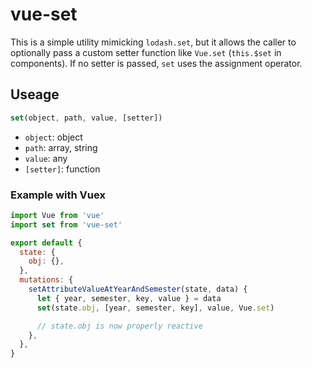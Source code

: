 # vue-set

This is a simple utility mimicking `lodash.set`, but it allows the caller to optionally pass a custom setter function like `Vue.set` (`this.$set` in components). If no setter is passed, `set` uses the assignment operator.

## Useage

```javascript
set(object, path, value, [setter])
```

- `object`: object
- `path`: array, string
- `value`: any
- `[setter]`: function

### Example with Vuex

```javascript
import Vue from 'vue'
import set from 'vue-set'

export default {
  state: {
    obj: {},
  },
  mutations: {
    setAttributeValueAtYearAndSemester(state, data) {
      let { year, semester, key, value } = data
      set(state.obj, [year, semester, key], value, Vue.set)

      // state.obj is now properly reactive
    },
  },
}
```
